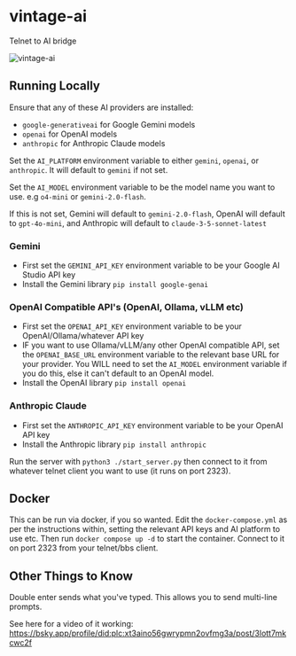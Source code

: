 # vintage-ai
Telnet to AI bridge

![vintage-ai](https://github.com/user-attachments/assets/2947a16a-ef78-4bdb-9b89-c363086c0264)

## Running Locally
Ensure that any of these AI providers are installed:

- `google-generativeai` for Google Gemini models
- `openai` for OpenAI models
- `anthropic` for Anthropic Claude models

Set the `AI_PLATFORM` environment variable to either `gemini`, `openai`, or `anthropic`.  It will default to `gemini` if not set.

Set the `AI_MODEL` environment variable to be the model name you want to use.  e.g `o4-mini` or `gemini-2.0-flash`. 

If this is not set, Gemini will default to `gemini-2.0-flash`, OpenAI will default to `gpt-4o-mini`, and Anthropic will default to `claude-3-5-sonnet-latest`

### Gemini
- First set the `GEMINI_API_KEY` environment variable to be your Google AI Studio API key
- Install the Gemini library `pip install google-genai`

### OpenAI Compatible API's (OpenAI, Ollama, vLLM etc)
- First set the `OPENAI_API_KEY` environment variable to be your OpenAI/Ollama/whatever API key
- IF you want to use Ollama/vLLM/any other OpenAI compatible API, set the `OPENAI_BASE_URL` environment variable to the relevant base URL for your provider. You WILL need to set the `AI_MODEL` environment variable if you do this, else it can't default to an OpenAI model.
- Install the OpenAI library `pip install openai`

### Anthropic Claude
- First set the `ANTHROPIC_API_KEY` environment variable to be your OpenAI API key
- Install the Anthropic library `pip install anthropic`

Run the server with `python3 ./start_server.py` then connect to it from whatever telnet client you want to use (it runs on port 2323).

## Docker
This can be run via docker, if you so wanted.  Edit the `docker-compose.yml` as per the instructions within, setting the relevant API keys and AI platform to use etc.
Then run `docker compose up -d` to start the container.
Connect to it on port 2323 from your telnet/bbs client.

## Other Things to Know
Double enter sends what you've typed.  This allows you to send multi-line prompts.

See here for a video of it working: https://bsky.app/profile/did:plc:xt3aino56gwrypmn2ovfmg3a/post/3lott7mkcwc2f

